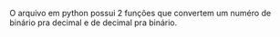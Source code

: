 O arquivo em python possui 2 funções que convertem um numéro de binário pra decimal e de decimal pra binário.
